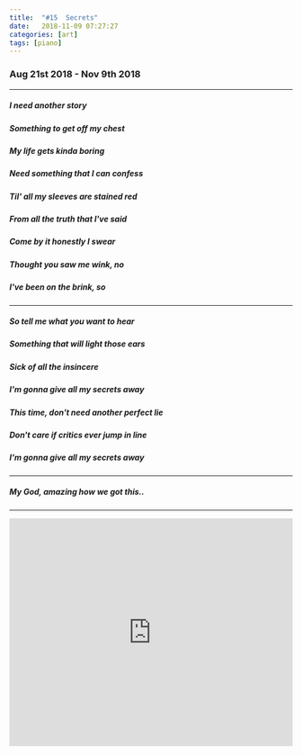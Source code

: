 ```yaml
---
title:  "#15  Secrets"
date:   2018-11-09 07:27:27
categories: [art]
tags: [piano]
---
```


### Aug 21st 2018 - Nov 9th 2018

-------

##### I need another story
##### Something to get off my chest
##### My life gets kinda boring
##### Need something that I can confess
##### Til' all my sleeves are stained red
##### From all the truth that I've said
##### Come by it honestly I swear
##### Thought you saw me wink, no
##### I've been on the brink, so

-------

##### So tell me what you want to hear
##### Something that will light those ears
##### Sick of all the insincere
##### I'm gonna give all my secrets away
##### This time, don't need another perfect lie
##### Don't care if critics ever jump in line
##### I'm gonna give all my secrets away

-------

##### My God, amazing how we got this..
-------

<iframe style="overflow:hidden; width:100%; height:405px" src="https://www.youtube.com/embed/6CUydpIMG6E" frameborder="0" allow="accelerometer; autoplay; clipboard-write; encrypted-media; gyroscope; picture-in-picture" allowfullscreen></iframe>
